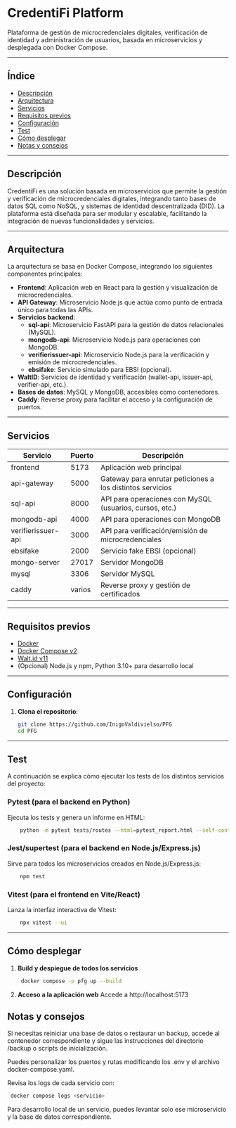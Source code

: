 # CredentiFi Platform

Plataforma de gestión de microcredenciales digitales, verificación de identidad y administración de usuarios, basada en microservicios y desplegada con Docker Compose.

---

## Índice

- [Descripción](#descripción)
- [Arquitectura](#arquitectura)
- [Servicios](#servicios)
- [Requisitos previos](#requisitos-previos)
- [Configuración](#configuración)
- [Test](#test)
- [Cómo desplegar](#cómo-desplegar)
- [Notas y consejos](#notas-y-consejos)

---

## Descripción

CredentiFi es una solución basada en microservicios que permite la gestión y verificación de microcredenciales digitales, integrando tanto bases de datos SQL como NoSQL, y sistemas de identidad descentralizada (DID). La plataforma está diseñada para ser modular y escalable, facilitando la integración de nuevas funcionalidades y servicios.

---

## Arquitectura

La arquitectura se basa en Docker Compose, integrando los siguientes componentes principales:

- **Frontend**: Aplicación web en React para la gestión y visualización de microcredenciales.
- **API Gateway**: Microservicio Node.js que actúa como punto de entrada único para todas las APIs.
- **Servicios backend**:
    - **sql-api**: Microservicio FastAPI para la gestión de datos relacionales (MySQL).
    - **mongodb-api**: Microservicio Node.js para operaciones con MongoDB.
    - **verifierissuer-api**: Microservicio Node.js para la verificación y emisión de microcredenciales.
    - **ebsifake**: Servicio simulado para EBSI (opcional).
- **WaltID**: Servicios de identidad y verificación (wallet-api, issuer-api, verifier-api, etc.).
- **Bases de datos**: MySQL y MongoDB, accesibles como contenedores.
- **Caddy**: Reverse proxy para facilitar el acceso y la configuración de puertos.


---

## Servicios

| Servicio           | Puerto | Descripción                                                |
|--------------------|--------|------------------------------------------------------------|
| frontend           | 5173   | Aplicación web principal                                   |
| api-gateway        | 5000   | Gateway para enrutar peticiones a los distintos servicios  |
| sql-api            | 8000   | API para operaciones con MySQL (usuarios, cursos, etc.)    |
| mongodb-api        | 4000   | API para operaciones con MongoDB                           |
| verifierissuer-api | 3000   | API para verificación/emisión de microcredenciales         |
| ebsifake           | 2000   | Servicio fake EBSI (opcional)                              |
| mongo-server       | 27017  | Servidor MongoDB                                           |
| mysql              | 3306   | Servidor MySQL                                             |
| caddy              | varios | Reverse proxy y gestión de certificados                    |


---

## Requisitos previos

- [Docker](https://docs.docker.com/get-docker/)
- [Docker Compose v2](https://docs.docker.com/compose/)
- [Walt.id v11](https://github.com/walt-id/waltid-identity/releases/tag/v0.11.0)
- (Opcional) Node.js y npm, Python 3.10+ para desarrollo local

---

## Configuración

1. **Clona el repositorio**:
   ```sh
   git clone https://github.com/InigoValdivielso/PFG
   cd PFG
   ```
---

## Test

A continuación se explica cómo ejecutar los tests de los distintos servicios del proyecto:

### Pytest (para el backend en Python)

Ejecuta los tests y genera un informe en HTML:
```sh
    python -m pytest tests/routes --html=pytest_report.html --self-contained-html -v
```

### Jest/supertest (para el backend en Node.js/Express.js)

Sirve para todos los microservicios creados en Node.js/Express.js:

```sh
    npm test
```

### Vitest (para el frontend en Vite/React)

Lanza la interfaz interactiva de Vitest:

```sh
    npx vitest --ui
```
---
## Cómo desplegar

1. **Build y despiegue de todos los servicios**
   ```bash
    docker compose -p pfg up --build
   ```
2. **Acceso a la aplicación web**
Accede a http://localhost:5173

## Notas y consejos
Si necesitas reiniciar una base de datos o restaurar un backup, accede al contenedor correspondiente y sigue las instrucciones del directorio /backup o scripts de inicialización.

Puedes personalizar los puertos y rutas modificando los .env y el archivo docker-compose.yaml.

Revisa los logs de cada servicio con:
   ```sh
    docker compose logs <servicio>
   ```
Para desarrollo local de un servicio, puedes levantar solo ese microservicio y la base de datos correspondiente.

